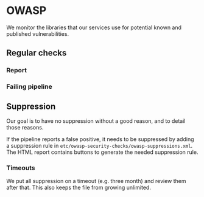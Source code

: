 # OWASP 

We monitor the libraries that our services use for potential known and published vulnerabilities. 

## Regular checks

### Report

### Failing pipeline

## Suppression

Our goal is to have no suppression without a good reason, and to detail those reasons.

If the pipeline reports a false positive, it needs to be suppressed by adding a suppression rule in `etc/owasp-security-checks/owasp-suppressions.xml`.
The HTML report contains buttons to generate the needed suppression rule.

### Timeouts 

We put all suppression on a timeout (e.g. three month) and review them after that. This also keeps the file from growing unlimited.
